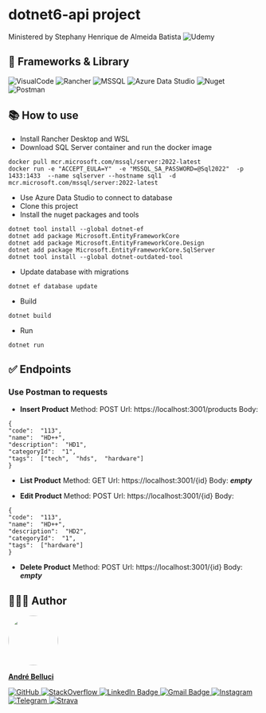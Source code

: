 
# dotnet6-api project
Ministered by Stephany Henrique de Almeida Batista
![Udemy](https://img.shields.io/badge/Udemy-A100FF?style=for-the-badge&logo=Udemy&logoColor=white&link=https://ifood.udemy.com/user/stephany-henrique-de-almeida-batista/)

## 🚀 Frameworks & Library

![VisualCode](https://img.shields.io/badge/VSCode-0078D4?style=for-the-badge&logo=visual%20studio%20code&logoColor=white&link=https://code.visualstudio.com/download)
![Rancher](https://img.shields.io/badge/Rancher-0075A8?style=for-the-badge&logo=rancher&logoColor=white&link=https://rancher.com/docs/)
![MSSQL](https://img.shields.io/badge/Microsoft_SQL_Server_/_DOCKER_CONTAINER-CC2927?style=for-the-badge&logo=microsoft-sql-server&logoColor=white&link=https://learn.microsoft.com/en-us/sql/linux/quickstart-install-connect-docker?view=sql-server-ver16&pivots=cs1-bash)
![Azure Data Studio](https://img.shields.io/badge/Azure_Data_studio-0078D7?style=for-the-badge&logo=azure-devops&logoColor=white&link=https://azure.microsoft.com/pt-br/products/data-studio/)
![Nuget](https://img.shields.io/badge/NuGet-004880?style=for-the-badge&logo=nuget&logoColor=white&link=https://nuget.org/)
![Postman](https://img.shields.io/badge/Postman-FF6C37?style=for-the-badge&logo=Postman&logoColor=white&link=https://www.postman.com/)
## 📚 How to use
- Install Rancher Desktop and WSL
- Download SQL Server container and run the docker image
```
docker pull mcr.microsoft.com/mssql/server:2022-latest
docker run -e "ACCEPT_EULA=Y"  -e "MSSQL_SA_PASSWORD=@Sql2022"  -p 1433:1433  --name sqlserver --hostname sql1  -d mcr.microsoft.com/mssql/server:2022-latest
```
- Use Azure Data Studio to connect to database
- Clone this project
- Install the nuget packages and tools
```
dotnet tool install --global dotnet-ef
dotnet add package Microsoft.EntityFrameworkCore
dotnet add package Microsoft.EntityFrameworkCore.Design
dotnet add package Microsoft.EntityFrameworkCore.SqlServer
dotnet tool install --global dotnet-outdated-tool
```
- Update database with migrations
```
dotnet ef database update
```
- Build
```
dotnet build
```
- Run
```
dotnet run
```

## ✅ Endpoints
### Use Postman to requests
- **Insert Product**
Method: POST
Url: https://localhost:3001/products
Body: 
```
{
"code":  "113",
"name":  "HD++",
"description":  "HD1",
"categoryId":  "1",
"tags":  ["tech",  "hds",  "hardware"]
}
```
- **List Product**
Method: GET
Url: https://localhost:3001/{id}
Body: ***empty***

- **Edit Product**
Method: POST
Url: https://localhost:3001/{id}
Body: 
```
{
"code":  "113",
"name":  "HD++",
"description":  "HD2",
"categoryId":  "1",
"tags":  ["hardware"]
}
```
- **Delete Product**
Method: POST
Url: https://localhost:3001/{id}
Body: ***empty***

## 👨🏻‍💻 Author
<a  href="https://www.linkedin.com/in/andrebelluci/">
<img  style="border-radius: 50%;"  src="https://code.ifoodcorp.com.br/uploads/-/system/user/avatar/1822/avatar.png?width=90"  width="100px;"  alt=""/>
<br />

**André Belluci**

![GitHub](https://img.shields.io/badge/GitHub-100000?style=for-the-badge&logo=github&logoColor=white&link=https://github.com/andrebelluci)
![StackOverflow](https://img.shields.io/badge/Stack_Overflow-FE7A16?style=for-the-badge&logo=stack-overflow&logoColor=white&link=https://stackoverflow.com/users/8166695/andr%c3%a9-belluci)
![LinkedIn Badge](https://img.shields.io/badge/LinkedIn-0077B5?style=for-the-badge&logo=linkedin&logoColor=white&link=https://www.linkedin.com/in/andrebelluci/)
![Gmail Badge](https://img.shields.io/badge/Gmail-D14836?style=for-the-badge&logo=gmail&logoColor=white&link=mailto:andrebelluci@gmail.com)
![Instagram](https://img.shields.io/badge/Instagram-E4405F?style=for-the-badge&logo=instagram&logoColor=white&link=https://instagram.com/andrebelluci)
![Telegram](https://img.shields.io/badge/Telegram-2CA5E0?style=for-the-badge&logo=telegram&logoColor=white&link=https://t.me/andrebelluci)
![Strava](https://img.shields.io/badge/Strava-FC4C02?style=for-the-badge&logo=strava&logoColor=white&link=https://www.strava.com/athletes/7420087)